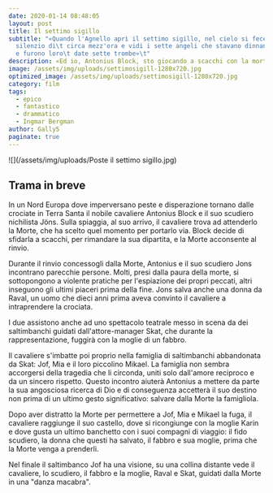 ```yaml
---
date: 2020-01-14 08:48:05
layout: post
title: Il settimo sigillo
subtitle: "«Quando l'Agnello aprì il settimo sigillo, nel cielo si fece un
  silenzio di\t circa mezz'ora e vidi i sette angeli che stavano dinnanzi a Dio
  e furono loro\t date sette trombe»\t"
description: «Ed io, Antonius Block, sto giocando a scacchi con la morte.»
image: /assets/img/uploads/settimosigill-1280x720.jpg
optimized_image: /assets/img/uploads/settimosigill-1280x720.jpg
category: film
tags:
  - epico
  - fantastico
  - drammatico
  - Ingmar Bergman
author: Gally5
paginate: true
---
```

	
![](/assets/img/uploads/Poste il settimo sigillo.jpg)	



## Trama in breve	

In un Nord Europa dove imperversano peste e disperazione tornano dalle crociate in Terra Santa il nobile cavaliere Antonius Block e il suo scudiero nichilista Jöns. Sulla spiaggia, al suo arrivo, il cavaliere trova ad attenderlo la Morte, che ha scelto quel momento per portarlo via. Block decide di sfidarla a scacchi, per rimandare la sua dipartita, e la Morte acconsente al rinvio.

Durante il rinvio concessogli dalla Morte, Antonius e il suo scudiero Jons incontrano parecchie persone. Molti, presi dalla paura della morte, si sottopongono a violente pratiche per l'espiazione dei propri peccati, altri inseguono gli ultimi piaceri prima della fine. Jons salva anche una donna da Raval, un uomo che dieci anni prima aveva convinto il cavaliere a intraprendere la crociata.

I due assistono anche ad uno spettacolo teatrale messo in scena da dei saltimbanchi guidati dall'attore-manager Skat, che durante la rappresentazione, fuggirà con la moglie di un fabbro.

Il cavaliere s'imbatte poi proprio nella famiglia di saltimbanchi abbandonata da Skat: Jof, Mia e il loro piccolino Mikael. La famiglia non sembra accorgersi della tragedia che li circonda, uniti solo dall'amore reciproco e da un sincero rispetto. Questo incontro aiuterà Antonius a mettere da parte la sua angosciosa ricerca di Dio e di conseguenza accetterà il suo destino non prima di un ultimo gesto significativo: salvare dalla Morte la famigliola.

Dopo aver distratto la Morte per permettere a Jof, Mia e Mikael la fuga, il cavaliere raggiunge il suo castello, dove si ricongiunge con la moglie Karin e dove gusta un ultimo banchetto con i suoi compagni di viaggio: il fido scudiero, la donna che questi ha salvato, il fabbro e sua moglie, prima che la Morte venga a prenderli.

Nel finale il saltimbanco Jof ha una visione, su una collina distante vede il cavaliere, lo scudiero, il fabbro e la moglie, Raval e Skat, guidati dalla Morte in una "danza macabra".
